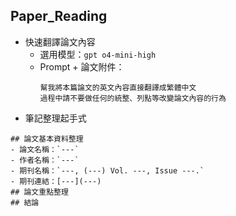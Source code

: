 ## Paper_Reading
- 快速翻譯論文內容
  - 選用模型：`gpt o4-mini-high`
  - Prompt + 論文附件：
    ``` Plaintext
    幫我將本篇論文的英文內容直接翻譯成繁體中文
    過程中請不要做任何的統整、列點等改變論文內容的行為
    ```
- 筆記整理起手式
```Plaintext
## 論文基本資料整理
- 論文名稱：`---`
- 作者名稱：`---`
- 期刊名稱：`---, (---) Vol. ---, Issue ---.`
- 期刊連結：[---](---)
## 論文重點整理
## 結論
```
    
